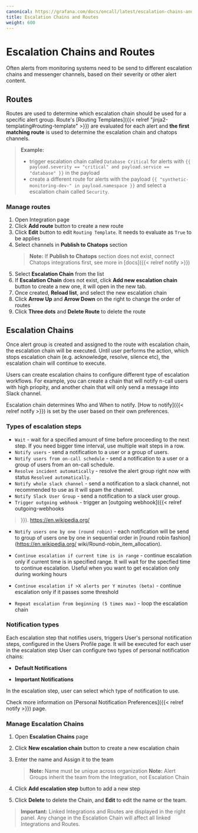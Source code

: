 ```yaml
---
canonical: https://grafana.com/docs/oncall/latest/escalation-chains-and-routes/
title: Escalation Chains and Routes
weight: 600
---
```


# Escalation Chains and Routes

Often alerts from monitoring systems need to be send to different escalation chains and messenger channels, based on their severity or other alert content.

## Routes

Routes are used to determine which escalation chain should be used for a specific alert
group. Route's [Routing Templates]({{< relref "jinja2-templating#routing-template" >}})
are evaluated for each alert and **the first matching route** is used to determine the
escalation chain and chatops channels.

> **Example:**
>
>
> * trigger escalation chain called `Database Critical` for alerts with `{{ payload.severity == "critical" and payload.service == "database" }}` in the payload
> * create a different route for alerts with the payload `{{ "synthetic-monitoring-dev-" in payload.namespace }}` and select a escalation chain called `Security`.

### Manage routes

1. Open Integration page
2. Click **Add route** button to create a new route
3. Click **Edit** button to edit `Routing Template`. It needs to evaluate as `True` to be applies
4. Select channels in **Publish to Chatops** section
   > **Note:** If **Publish to Chatops** section does not exist, connect Chatops integrations first, see more in [docs]({{< relref notify >}})
5. Select **Escalation Chain** from the list
6. If **Escalation Chain** does not exist, click **Add new escalation chain** button to create a new one, it will open in the new tab.
7. Once created, **Reload list**, and select the new escalation chain
8. Click **Arrow Up** and **Arrow Down** on the right to change the order of routes
9. Click **Three dots** and **Delete Route** to delete the route

## Escalation Chains

Once alert group is created and assigned to the route with escalation chain, the
escalation chain will be executed. Until user performs the action, which stops escalation
chain (e.g. acknowledge, resolve, silence etc), the escalation chain will continue to
execute.

Users can create escalation chains to configure different type of escalation workflows.
For example, you can create a chain that will notify n-call users with high priopity, and
another chain that will only send a message into Slack channel.

Escalation chain determines Who and When to notify. [How to notify]({{< relref notify >}}) is set by the user based on their own preferences.

### Types of escalation steps

* `Wait` - wait for a specified amount of time before proceeding to the next step. If you
need bigger time interval, use multiple wait steps in a row.
* `Notify users` - send a notification to a user or a group of users.
* `Notify users from on-call schedule` - send a notification to a user or a group of users
from an on-call schedule.
* `Resolve incident automatically` - resolve the alert group right now with status
`Resolved automatically`.
* `Notify whole slack channel` - send a notification to a slack channel, not recommended
to use as it will spam the channel.
* `Notify Slack User Group` - send a notification to a slack user group.
* `Trigger outgoing webhook` - trigger an [outgoing webhook]({{< relref outgoing-webhooks

>}}).
<https://en.wikipedia.org/>

* `Notify users one by one (round robin)` - each notification will be send to  group of
users one by one in sequential order in [round robin fashion](<https://en.wikipedia.org/>
wiki/Round-robin_item_allocation).
* `Continue escalation if current time is in range` - continue escalation only if current
time is in specified range. It will wait for the specfied time to continue escalation.
Useful when you want to get escalation only during working hours
* `Continue escalation if >X alerts per Y minutes (beta)` - continue escalation only if it
passes some threshold

* `Repeat escalation from beginning (5 times max)` - loop the escalation chain

### Notification types

Each escalation step that notifies users, triggers User's personal notification steps, configured in the Users Profile page.
It will be executed for each user in the escalation step
User can configure two types of personal notification chains:

* **Default Notifications**

* **Important Notifications**

In the escalation step, user can select which type of notification to use.

Check more information on [Personal Notification Preferences]({{< relref notify >}}) page.

### Manage Escalation Chains

1. Open **Escalation Chains** page
2. Click **New escalation chain** button to create a new escalation chain

3. Enter the name and Assign it to the team
   > **Note:** Name must be unique across organization
   > **Note:** Alert Groups inherit the team from the Integration, not Escalation Chain
4. Click **Add escalation step** button to add a new step
5. Click **Delete** to delete the Chain, and **Edit** to edit the name or the team.

> **Important:** Linked Integrations and Routes are displayed in the right panel. Any change in the Escalation Chain will
affect all linked Integrations and Routes.
